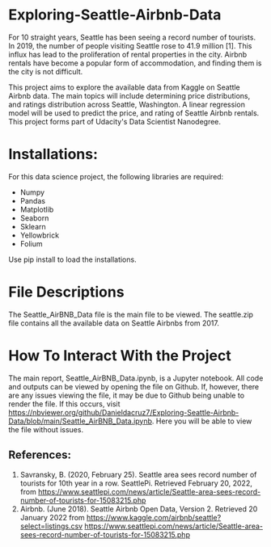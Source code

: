 # Exploring-Seattle-Airbnb-Data

For 10 straight years, Seattle has been seeing a record number of tourists. In 2019, the number of people visiting Seattle rose to 41.9 million [1]. This influx has lead to the proliferation of rental properties in the city. Airbnb rentals have become a popular form of accommodation, and finding them is the city is not difficult.

This project aims to explore the available data from Kaggle on Seattle Airbnb data. The main topics will include determining price distributions, and ratings distribution across Seattle, Washington. A linear regression model will be used to predict the price, and rating of Seattle Airbnb rentals. This project forms part of Udacity's Data Scientist Nanodegree.  

# Installations:
For this data science project, the following libraries are required:
- Numpy
- Pandas
- Matplotlib
- Seaborn
- Sklearn
- Yellowbrick
- Folium

Use pip install to load the installations.

# File Descriptions
The Seattle_AirBNB_Data file is the main file to be viewed. The seattle.zip file contains all the available data on Seattle Airbnbs from 2017.

# How To Interact With the Project
The main report, Seattle_AirBNB_Data.ipynb, is a Jupyter notebook. All code and outputs can be viewed by opening the file on Github. If, however, there are any issues viewing the file, it may be due to Github being unable to render the file. If this occurs, visit https://nbviewer.org/github/Danieldacruz7/Exploring-Seattle-Airbnb-Data/blob/main/Seattle_AirBNB_Data.ipynb. Here you will be able to view the file without issues.


## References:

1. Savransky, B. (2020, February 25). Seattle area sees record number of tourists for 10th year in a row. SeattlePi. Retrieved February 20, 2022, from https://www.seattlepi.com/news/article/Seattle-area-sees-record-number-of-tourists-for-15083215.php
2. Airbnb. (June 2018). Seattle Airbnb Open Data, Version 2. Retrieved 20 January 2022 from https://www.kaggle.com/airbnb/seattle?select=listings.csv
https://www.seattlepi.com/news/article/Seattle-area-sees-record-number-of-tourists-for-15083215.php
